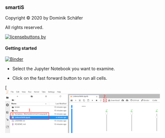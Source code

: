 ### smartiS

Copyright © 2020 by Dominik Schäfer

All rights reserved.

[![licensebuttons by](https://licensebuttons.net/l/by/3.0/88x31.png)](https://creativecommons.org/licenses/by/4.0)

#### Getting started

[![Binder](https://mybinder.org/badge_logo.svg)](https://mybinder.org/v2/gh/Dommsko/smartiS/master?urlpath=lab)

* Select the Jupyter Notebook you want to examine.

* Click on the fast forward button to run all cells.

[![How To Use](img/howto.png)
